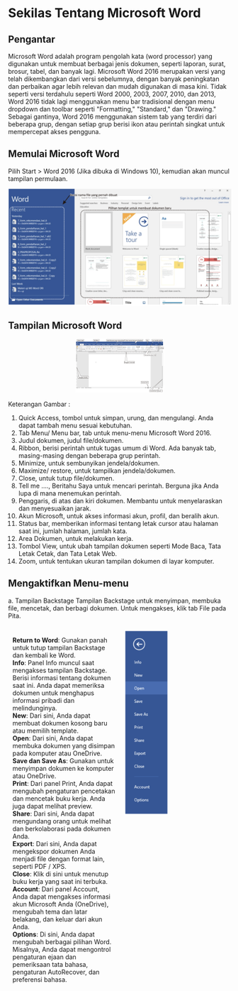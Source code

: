 # Sekilas Tentang Microsoft Word
## Pengantar
Microsoft Word adalah program pengolah kata (word processor) yang digunakan untuk membuat berbagai jenis dokumen, seperti laporan, surat, brosur, tabel, dan banyak lagi. Microsoft Word 2016 merupakan versi yang telah dikembangkan dari versi sebelumnya, dengan banyak peningkatan dan perbaikan agar lebih relevan dan mudah digunakan di masa kini. Tidak seperti versi terdahulu seperti Word 2000, 2003, 2007, 2010, dan 2013, Word 2016 tidak lagi menggunakan menu bar tradisional dengan menu dropdown dan toolbar seperti "Formatting," "Standard," dan "Drawing." Sebagai gantinya, Word 2016 menggunakan sistem tab yang terdiri dari beberapa grup, dengan setiap grup berisi ikon atau perintah singkat untuk mempercepat akses pengguna.

## Memulai Microsoft Word
Pilih Start > Word 2016 (Jika dibuka di Windows 10), kemudian akan muncul tampilan permulaan.

<p align="center">
  <img src="IMG/1.png" alt="Deskripsi Gambar" width="700" />
</p>

## Tampilan Microsoft Word

<p align="center">
  <img src="IMG/2.png" alt="Deskripsi Gambar" width="200" />
</p>

Keterangan Gambar :
1. Quick Access, tombol untuk simpan, urung, dan mengulangi. Anda dapat tambah menu sesuai kebutuhan.
2. Tab Menu/ Menu bar, tab untuk menu-menu Microsoft Word 2016.
3. Judul dokumen, judul file/dokumen.
4. Ribbon, berisi perintah untuk tugas umum di Word. Ada banyak tab, masing-masing dengan beberapa grup perintah.
5. Minimize, untuk sembunyikan jendela/dokumen.
6. Maximize/ restore, untuk tampilkan jendela/dokumen.
7. Close, untuk tutup file/dokumen.
8. Tell me ...., Beritahu Saya untuk mencari perintah. Berguna jika Anda lupa di mana menemukan perintah.
9. Penggaris, di atas dan kiri dokumen. Membantu untuk menyelaraskan dan menyesuaikan jarak.
10. Akun Microsoft, untuk akses informasi akun, profil, dan beralih akun.
11. Status bar, memberikan informasi tentang letak cursor atau halaman saat ini, jumlah halaman, jumlah kata.
12. Area Dokumen, untuk melakukan kerja.
13. Tombol View, untuk ubah tampilan dokumen seperti Mode Baca, Tata Letak Cetak, dan Tata Letak Web.
14. Zoom, untuk tentukan ukuran tampilan dokumen di layar komputer.

## Mengaktifkan Menu-menu
a. Tampilan Backstage
Tampilan Backstage untuk menyimpan, membuka file, mencetak, dan berbagi dokumen. Untuk mengakses, klik tab File pada Pita.

<div style="display: flex; justify-content: space-between;">
    <div style="flex: 1; padding: 10px;">
        <p>
            <strong>Return to Word</strong>: Gunakan panah untuk tutup tampilan Backstage dan kembali ke Word.<br>
            <strong>Info</strong>: Panel Info muncul saat mengakses tampilan Backstage. Berisi informasi tentang dokumen saat ini. Anda dapat memeriksa dokumen untuk menghapus informasi pribadi dan melindunginya.<br>
            <strong>New</strong>: Dari sini, Anda dapat membuat dokumen kosong baru atau memilih template.<br>
            <strong>Open</strong>: Dari sini, Anda dapat membuka dokumen yang disimpan pada komputer atau OneDrive.<br>
            <strong>Save dan Save As</strong>: Gunakan untuk menyimpan dokumen ke komputer atau OneDrive.<br>
            <strong>Print</strong>: Dari panel Print, Anda dapat mengubah pengaturan pencetakan dan mencetak buku kerja. Anda juga dapat melihat preview.<br>
            <strong>Share</strong>: Dari sini, Anda dapat mengundang orang untuk melihat dan berkolaborasi pada dokumen Anda.<br>
            <strong>Export</strong>: Dari sini, Anda dapat mengekspor dokumen Anda menjadi file dengan format lain, seperti PDF / XPS.<br>
            <strong>Close</strong>: Klik di sini untuk menutup buku kerja yang saat ini terbuka.<br>
            <strong>Account</strong>: Dari panel Account, Anda dapat mengakses informasi akun Microsoft Anda (OneDrive), mengubah tema dan latar belakang, dan keluar dari akun Anda.<br>
            <strong>Options</strong>: Di sini, Anda dapat mengubah berbagai pilihan Word. Misalnya, Anda dapat mengontrol pengaturan ejaan dan pemeriksaan tata bahasa, pengaturan AutoRecover, dan preferensi bahasa.
        </p>
    </div>
    <div style="flex: 1; padding: 10px;">
        <img src="IMG/3.png" alt="Deskripsi Gambar" width="100" />
    </div>
</div>
